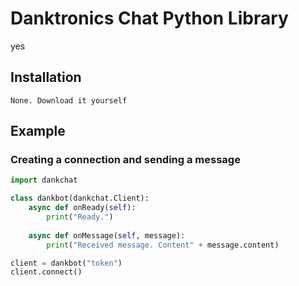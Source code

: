 # Danktronics Chat Python Library
yes

## Installation
`None. Download it yourself`

## Example

### Creating a connection and sending a message
```py
import dankchat

class dankbot(dankchat.Client):
    async def onReady(self):
        print("Ready.")
    
    async def onMessage(self, message):
        print("Received message. Content" + message.content)

client = dankbot("token")
client.connect()
```